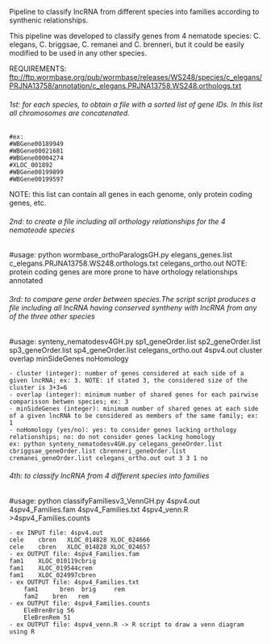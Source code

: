 Pipeline to classify lncRNA from different species into families according to synthenic relationships.

This pipeline was developed to classify genes from 4 nematode species: C. elegans, C. briggsae, C. remanei and C. brenneri, but it could be easily modified to be used in any other species.

REQUIREMENTS: ftp://ftp.wormbase.org/pub/wormbase/releases/WS248/species/c_elegans/PRJNA13758/annotation/c_elegans.PRJNA13758.WS248.orthologs.txt


###### 1st: for each species, to obtain a file with a sorted list of gene IDs. In this list all chromosomes are concatenated. 
	#ex:
	#WBGene00189949 
	#WBGene00021681 
	#WBGene00004274 
	#XLOC_001892 
	#WBGene00199899 
	#WBGene00199597 
NOTE: this list can contain all genes in each genome, only protein coding genes, etc. 


###### 2nd: to create a file including all orthology relationships for the 4 nemateode species
#usage: python wormbase_orthoParalogsGH.py elegans_genes.list c_elegans.PRJNA13758.WS248.orthologs.txt celegans_ortho.out
NOTE: protein coding genes are more prone to have orthology relationships annotated


###### 3rd: to compare gene order between species.The script script produces a file including all lncRNA having conserved syntheny with lncRNA from any of the three other species 
#usage: synteny_nematodesv4GH.py sp1_geneOrder.list sp2_geneOrder.list sp3_geneOrder.list sp4_geneOrder.list celegans_ortho.out 4spv4.out cluster overlap minSideGenes noHomology

	- cluster (integer): number of genes considered at each side of a given lncRNA; ex: 3. NOTE: if stated 3, the considered size of the cluster is 3+3=6
	- overlap (integer): minimum number of shared genes for each pairwise comparisson betwen species; ex: 3
	- minSideGenes (integer): minimum number of shared genes at each side of a given lncRNA to be considered as members of the same family; ex: 1
	- noHomology (yes/no): yes: to consider genes lacking orthology relationships; no: do not consider genes lacking homology	
	ex: python synteny_nematodesv4GH.py celegans_geneOrder.list cbriggsae_geneOrder.list cbrenneri_geneOrder.list cremanei_geneOrder.list celegans_ortho.out out 3 3 1 no


###### 4th: to classify lncRNA from 4 different species into families
#usage: python classifyFamiliesv3_VennGH.py 4spv4.out 4spv4_Families.fam 4spv4_Families.txt 4spv4_venn.R >4spv4_Families.counts

	- ex INPUT file: 4spv4.out
	cele	cbren	XLOC_014828	XLOC_024666
	cele	cbren	XLOC_014828	XLOC_024657
	- ex OUTPUT file: 4spv4_Families.fam
	fam1    XLOC_010119cbrig
	fam1	XLOC_019544crem
	fam1	XLOC_024997cbren
	- ex OUTPUT file: 4spv4_Families.txt
    	fam1	  bren	brig	 rem
    	fam2   	bren   rem
	- ex OUTPUT file: 4spv4_Families.counts
    	EleBrenBrig 56
    	EleBrenRem 51
	- ex OUTPUT file: 4spv4_venn.R -> R script to draw a venn diagram using R



